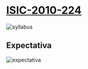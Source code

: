 # [ISIC-2010-224](http://www.tecmm.edu.mx/wp-content/uploads/2017/08/Ingenieria_en_Sistemas_Computacionales_ISIC-2010-224.pdf)


![syllabus](https://i.imgur.com/ShxsgTa.png)

## Expectativa

![expectativa](https://i.imgur.com/uorrzt4.png)

